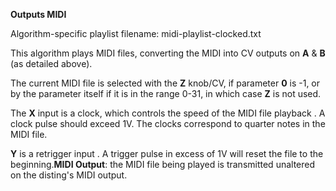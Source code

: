 
**Outputs MIDI**

Algorithm-specific playlist filename: midi-playlist-clocked.txt

This algorithm plays MIDI files, converting the MIDI into CV outputs on **A** & **B** (as detailed above).

The current MIDI file is selected with the **Z** knob/CV, if parameter **0** is -1, or by the parameter itself if it is in the
range 0-31, in which case **Z** is not used.

The **X** input is a clock, which controls the speed of the MIDI file playback . A clock pulse should exceed 1V. The clocks
correspond to quarter notes in the MIDI file.

**Y** is a retrigger input . A trigger pulse in excess of 1V will reset the file to the beginning.**MIDI Output**: the MIDI
file being played is transmitted unaltered on the disting's MIDI output.
